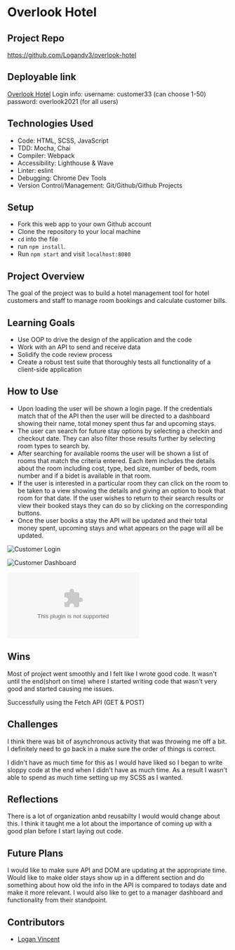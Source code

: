 # Overlook Hotel 



## Project Repo
https://github.com/Logandv3/overlook-hotel


## Deployable link
[Overlook Hotel](https://logandv3.github.io/overlook-hotel/)
Login info: 
username: customer33 (can choose 1-50)
password: overlook2021 (for all users)



## Technologies Used
* Code: HTML, SCSS, JavaScript
* TDD: Mocha, Chai
* Compiler: Webpack
* Accessibility: Lighthouse & Wave
* Linter: eslint
* Debugging: Chrome Dev Tools
* Version Control/Management: Git/Github/Github Projects


## Setup
- Fork this web app to your own Github account
- Clone the repository to your local machine
- `cd` into the file
- run `npm install`.
- Run `npm start` and visit `localhost:8080`


## Project Overview
The goal of the project was to build a hotel management tool for hotel customers and staff to manage room bookings and calculate customer bills.


## Learning Goals
* Use OOP to drive the design of the application and the code
* Work with an API to send and receive data
* Solidify the code review process
* Create a robust test suite that thoroughly tests all functionality of a client-side application


## How to Use

- Upon loading the user will be shown a login page.  If the credentials match that of the API then the user will be directed to a dashboard showing their name, total money spent thus far and upcoming stays.
- The user can search for future stay options by selecting a checkin and checkout date.  They can also filter those results further by selecting room types to search by. 
- After searching for available rooms the user will be shown a list of rooms that match the criteria entered.  Each item includes the details about the room including cost, type, bed size, number of beds, room number and if a bidet is available in that room.
- If the user is interested in a particular room they can click on the room to be taken to a view showing the details and giving an option to book that room for that date. If the user wishes to return to their search results or view their booked stays they can do so by clicking on the corresponding buttons.
- Once the user books a stay the API will be updated and their total money spent, upcoming stays and what appears on the page will all be updated.


![Customer Login](https://user-images.githubusercontent.com/81990507/135199418-2b36ab09-85a0-4014-b4ef-414d1d587187.png)


![Customer Dashboard](https://user-images.githubusercontent.com/81990507/135199599-93d043a4-cb6c-4631-9803-41d7902b43ed.png)

![Search Recording.gif.zip](https://github.com/Logandv3/overlook-hotel/files/7248727/Search.Recording.gif.zip)


## Wins
Most of project went smoothly and I felt like I wrote good code.  It wasn't until the end(short on time) where I started writing code that wasn't very good and started causing me issues.

Successfully using the Fetch API (GET & POST)


## Challenges
I think there was bit of asynchronous activity that was throwing me off a bit.  I definitely need to go back in a make sure the order of things is correct.   

I didn't have as much time for this as I would have liked so I began to write sloppy code at the end when I didn't have as much time.  As a result I wasn't able to spend as much time setting up my SCSS as I wanted.


## Reflections
There is a lot of organization anbd reusabilty I would would change about this.  I think it taught me a lot about the importance of coming up with a good plan before I start laying out code.


## Future Plans
I would like to make sure API and DOM are updating at the appropriate time.  Would like to make older stays show up in a different section and do something about how old the info in the API is compared to todays date and make it more relevant.  I would also like to get to a manager dashboard and functionality from their standpoint.



## Contributors
- [Logan Vincent](https://github.com/Logandv3)

